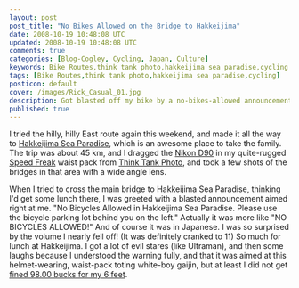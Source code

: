 ```yaml
---           
layout: post
post_title: "No Bikes Allowed on the Bridge to Hakkeijima"
date: 2008-10-19 10:48:08 UTC
updated: 2008-10-19 10:48:08 UTC
comments: true
categories: [Blog-Cogley, Cycling, Japan, Culture]
keywords: Bike Routes,think tank photo,hakkeijima sea paradise,cycling
tags: [Bike Routes,think tank photo,hakkeijima sea paradise,cycling]
posticon: default
cover: /images/Rick_Casual_01.jpg
description: Got blasted off my bike by a no-bikes-allowed announcement at Hakkejima, by Rick Cogley. 
published: true
---
```


[](http://www.flickr.com/photos/81796435@N00/385220504 "View 'Papa and Ju at Sea Paradise - 17' on Flickr.com")


I tried the hilly, hilly East route again this weekend, and made it all the way to [Hakkeijima Sea Paradise](http://rick.cogley.info/topics_files/Hakkeijima_Sea_Paradise.php), which is an awesome place to take the family. The trip was about 45 km, and I dragged the [Nikon D90](http://rick.cogley.info/topics_files/Nikon_D90.php) in my quite-rugged [Speed Freak](http://www.amazon.com/dp/B0016XKO0G/?tag=rickcogleyweb-20) waist pack from [Think Tank Photo](http://rick.cogley.info/topics_files/Think_Tank_Photo.php), and took a few shots of the bridges in that area with a wide angle lens. 


When I tried to cross the main bridge to Hakkeijima Sea Paradise, thinking I'd get some lunch there, I was greeted with a blasted announcement aimed right at me. "No Bicycles Allowed in Hakkeijima Sea Paradise. Please use the bicycle parking lot behind you on the left." Actually it was more like "NO BICYCLES ALLOWED!" And of course it was in Japanese. I was so surprised by the volume I nearly fell off! (It was definitely cranked to 11) So much for lunch at Hakkeijima. I got a lot of evil stares (like Ultraman), and then some laughs because I understood the warning fully, and that it was aimed at this helmet-wearing, waist-pack toting white-boy gaijin, but at least I did not get [fined 98.00 bucks for my 6 feet](http://istanbultea.typepad.com/largefellaonabike/2008/09/9800-for-6-feet.html). 

